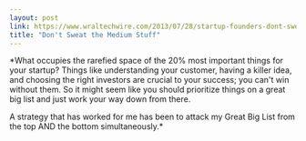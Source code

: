 ```yaml
---
layout: post
link: https://www.wraltechwire.com/2013/07/28/startup-founders-dont-sweat-the-medium-stuff-13729/
title: "Don't Sweat the Medium Stuff"
---
```


*What occupies the rarefied space of the 20% most important things for your startup? Things like understanding your customer, having a killer idea, and choosing the right investors are crucial to your success; you can't win without them. So it might seem like you should prioritize things on a great big list and just work your way down from there.

A strategy that has worked for me has been to attack my Great Big List from the top AND the bottom simultaneously.*
